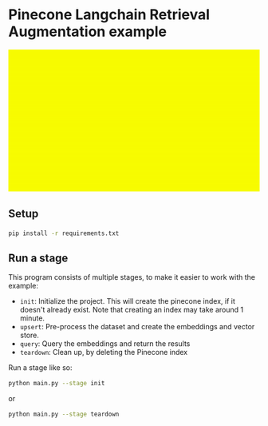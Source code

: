 # Pinecone Langchain Retrieval Augmentation example

![Pinecone langchain retrieval example](../_docs/langchain-retrieval.gif)

## Setup 

```bash
pip install -r requirements.txt
```

## Run a stage 

This program consists of multiple stages, to make it easier to work with the example: 

* `init`: Initialize the project. This will create the pinecone index, if it doesn't already exist. Note that creating an index may take around 1 minute.
* `upsert`: Pre-process the dataset and create the embeddings and vector store.
* `query`: Query the embeddings and return the results
* `teardown`: Clean up, by deleting the Pinecone index

Run a stage like so: 

```bash 
python main.py --stage init
```
or

```bash
python main.py --stage teardown
```
